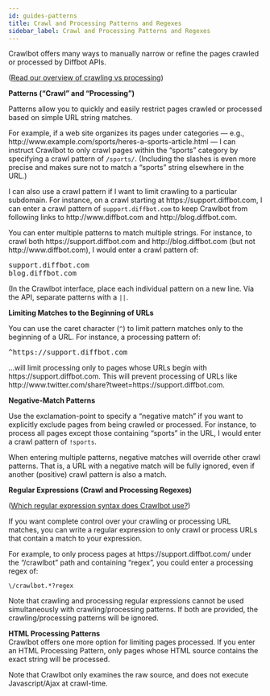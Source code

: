 ```yaml
---
id: guides-patterns
title: Crawl and Processing Patterns and Regexes
sidebar_label: Crawl and Processing Patterns and Regexes
---
```


<p>Crawlbot offers many ways to manually narrow or refine the pages crawled or processed by Diffbot APIs.</p>

([Read our overview of crawling vs processing](explain-cvp))

<p><strong>Patterns (“Crawl” and “Processing”)</strong></p>
<p>Patterns allow you to quickly and easily restrict pages crawled or processed based on simple URL string matches.</p>
<p>For example, if a web site organizes its pages under categories — e.g., http://www.example.com/sports/heres-a-sports-article.html — I can instruct Crawlbot to only crawl pages within the “sports” category by specifying a crawl pattern of <code>/sports/</code>. (Including the slashes is even more precise and makes sure not to match a “sports” string elsewhere in the URL.)</p>
<p>I can also use a crawl pattern if I want to limit crawling to a particular subdomain. For instance, on a crawl starting at https://support.diffbot.com, I can enter a crawl pattern of <code>support.diffbot.com</code> to keep Crawlbot from following links to http://www.diffbot.com and http://blog.diffbot.com.</p>
<p>You can enter multiple patterns to match multiple strings. For instance, to crawl both https://support.diffbot.com and http://blog.diffbot.com (but not http://www.diffbot.com), I would enter a crawl pattern of:</p>
<pre>support.diffbot.com
blog.diffbot.com</pre>
<p>(In the Crawlbot interface, place each individual pattern on a new line. Via the API, separate patterns with a <code>||</code>.</p>
<p><strong>Limiting Matches to the Beginning of URLs</strong></p>
<p>You can use the caret character (<code>^</code>) to limit pattern matches only to the beginning of a URL. For instance, a processing pattern of:</p>
<pre>^https://support.diffbot.com</pre>
<p>…will limit processing only to pages whose URLs begin with https://support.diffbot.com. This will prevent processing of URLs like http://www.twitter.com/share?tweet=https://support.diffbot.com.</p>
<p><strong>Negative-Match Patterns</strong></p>
<p>Use the exclamation-point to specify a “negative match” if you want to explicitly exclude pages from being crawled or processed. For instance, to process all pages except those containing “sports” in the URL, I would enter a crawl pattern of <code>!sports</code>.</p>
<p>When entering multiple patterns, negative matches will override other crawl patterns. That is, a URL with a negative match will be fully ignored, even if another (positive) crawl pattern is also a match.</p>
<p><strong>Regular Expressions (Crawl and Processing Regexes)</strong></p>

([Which regular expression syntax does Crawlbot use?](explain-regex))

<p>If you want complete control over your crawling or processing URL matches, you can write a regular expression to only crawl or process URLs that contain a match to your expression.</p>
<p>For example, to only process pages at https://support.diffbot.com/ under the “/crawlbot” path and containing “regex”, you could enter a processing regex of:</p>
<p><code>\/crawlbot.*?regex</code></p>
<p>Note that crawling and processing regular expressions cannot be used simultaneously with crawling/processing patterns. If both are provided, the crawling/processing patterns will be ignored.</p>
<p><strong>HTML Processing Patterns</strong><br>
Crawlbot offers one more option for limiting pages processed. If you enter an HTML Processing Pattern, only pages whose HTML source contains the exact string will be processed.</p>
<p>Note that Crawlbot only examines the raw source, and does not execute Javascript/Ajax at crawl-time.</p>